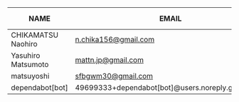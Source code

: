 |        NAME        |                       EMAIL                       | +(APPEND) | -(DELETE) |
|--------------------|---------------------------------------------------|-----------|-----------|
| CHIKAMATSU Naohiro | n.chika156@gmail.com                              |      4618 |      1244 |
| Yasuhiro Matsumoto | mattn.jp@gmail.com                                |        19 |        32 |
| matsuyoshi         | sfbgwm30@gmail.com                                |         5 |         6 |
| dependabot[bot]    | 49699333+dependabot[bot]@users.noreply.github.com |         0 |         0 |
